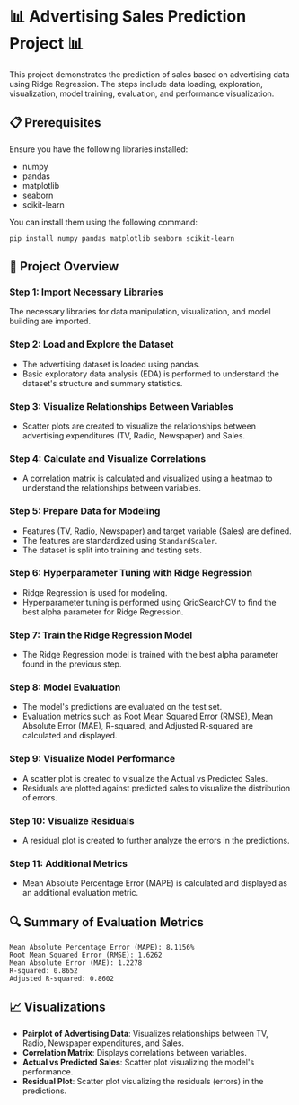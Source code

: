 # 📊 Advertising Sales Prediction Project 📊

This project demonstrates the prediction of sales based on advertising data using Ridge Regression. The steps include data loading, exploration, visualization, model training, evaluation, and performance visualization.

## 📋 Prerequisites

Ensure you have the following libraries installed:

- numpy
- pandas
- matplotlib
- seaborn
- scikit-learn

You can install them using the following command:

```bash
pip install numpy pandas matplotlib seaborn scikit-learn
```

## 📄 Project Overview

### Step 1: Import Necessary Libraries

The necessary libraries for data manipulation, visualization, and model building are imported.

### Step 2: Load and Explore the Dataset

- The advertising dataset is loaded using pandas.
- Basic exploratory data analysis (EDA) is performed to understand the dataset's structure and summary statistics.

### Step 3: Visualize Relationships Between Variables

- Scatter plots are created to visualize the relationships between advertising expenditures (TV, Radio, Newspaper) and Sales.

### Step 4: Calculate and Visualize Correlations

- A correlation matrix is calculated and visualized using a heatmap to understand the relationships between variables.

### Step 5: Prepare Data for Modeling

- Features (TV, Radio, Newspaper) and target variable (Sales) are defined.
- The features are standardized using `StandardScaler`.
- The dataset is split into training and testing sets.

### Step 6: Hyperparameter Tuning with Ridge Regression

- Ridge Regression is used for modeling.
- Hyperparameter tuning is performed using GridSearchCV to find the best alpha parameter for Ridge Regression.

### Step 7: Train the Ridge Regression Model

- The Ridge Regression model is trained with the best alpha parameter found in the previous step.

### Step 8: Model Evaluation

- The model's predictions are evaluated on the test set.
- Evaluation metrics such as Root Mean Squared Error (RMSE), Mean Absolute Error (MAE), R-squared, and Adjusted R-squared are calculated and displayed.

### Step 9: Visualize Model Performance

- A scatter plot is created to visualize the Actual vs Predicted Sales.
- Residuals are plotted against predicted sales to visualize the distribution of errors.

### Step 10: Visualize Residuals

- A residual plot is created to further analyze the errors in the predictions.

### Step 11: Additional Metrics

- Mean Absolute Percentage Error (MAPE) is calculated and displayed as an additional evaluation metric.

## 🔍 Summary of Evaluation Metrics

```plaintext
Mean Absolute Percentage Error (MAPE): 8.1156%
Root Mean Squared Error (RMSE): 1.6262
Mean Absolute Error (MAE): 1.2278
R-squared: 0.8652
Adjusted R-squared: 0.8602
```

## 📈 Visualizations

- **Pairplot of Advertising Data**: Visualizes relationships between TV, Radio, Newspaper expenditures, and Sales.
- **Correlation Matrix**: Displays correlations between variables.
- **Actual vs Predicted Sales**: Scatter plot visualizing the model's performance.
- **Residual Plot**: Scatter plot visualizing the residuals (errors) in the predictions.
